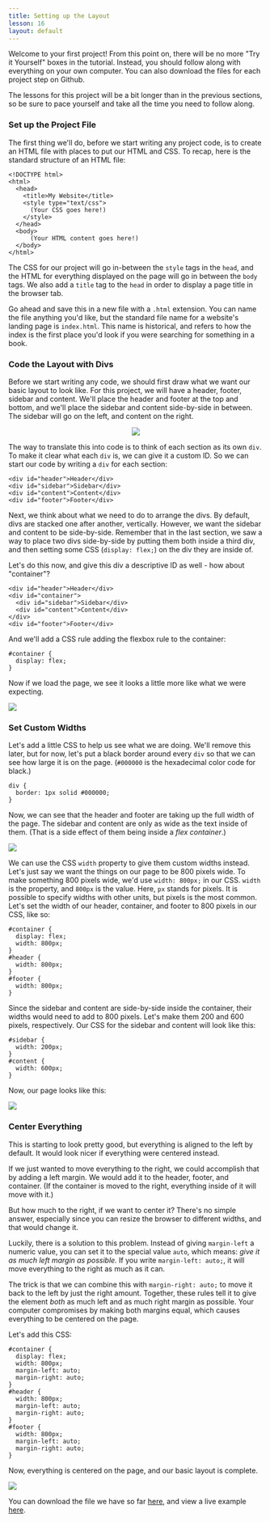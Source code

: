 ```yaml
---
title: Setting up the Layout
lesson: 16
layout: default
---
```


Welcome to your first project! From this point on, there will be no more "Try it Yourself" boxes in the tutorial. Instead, you should follow along with everything on your own computer. You can also download the files for each project step on Github. 

The lessons for this project will be a bit longer than in the previous sections, so be sure to pace yourself and take all the time you need to follow along. 

### Set up the Project File

The first thing we'll do, before we start writing any project code, is to create an HTML file with places to put our HTML and CSS. To recap, here is the standard structure of an HTML file:

```
<!DOCTYPE html>
<html>
  <head>
    <title>My Website</title>
    <style type="text/css">
      (Your CSS goes here!)
    </style>
  </head>
  <body>
      (Your HTML content goes here!)
  </body>
</html>
```

The CSS for our project will go in-between the `style` tags in the `head`, and the HTML for everything displayed on the page will go in between the `body` tags. We also add a `title` tag to the `head` in order to display a page title in the browser tab. 

Go ahead and save this in a new file with a `.html` extension. You can name the file anything you'd like, but the standard file name for a website's landing page is `index.html`. This name is historical, and refers to how the index is the first place you'd look if you were searching for something in a book. 

### Code the Layout with Divs

Before we start writing any code, we should first draw what we want our basic layout to look like. For this project, we will have a header, footer, sidebar and content. We'll place the header and footer at the top and bottom, and we'll place the sidebar and content side-by-side in between. The sidebar will go on the left, and content on the right. 

<div style="text-align: center">
  <img src="/assets/ch16_1.png" />
</div>

The way to translate this into code is to think of each section as its own `div`. To make it clear what each `div` is, we can give it a custom ID. So we can start our code by writing a `div` for each section: 

```
<div id="header">Header</div>
<div id="sidebar">Sidebar</div>
<div id="content">Content</div>
<div id="footer">Footer</div>
```

Next, we think about what we need to do to arrange the divs. By default, divs are stacked one after another, vertically. However, we want the sidebar and content to be side-by-side. Remember that in the last section, we saw a way to place two divs side-by-side by putting them both inside a third div, and then setting some CSS (`display: flex;`) on the div they are inside of. 

Let's do this now, and give this div a descriptive ID as well - how about "container"?

```
<div id="header">Header</div>
<div id="container">
  <div id="sidebar">Sidebar</div>
  <div id="content">Content</div>
</div>
<div id="footer">Footer</div>
```

And we'll add a CSS rule adding the flexbox rule to the container: 

```
#container {
  display: flex; 
}
```

Now if we load the page, we see it looks a little more like what we were expecting. 

<div class="screenshot">
    <img src="/assets/ch16_2.png" />
</div>

### Set Custom Widths

Let's add a little CSS to help us see what we are doing. We'll remove this later, but for now, let's put a black border around every `div` so that we can see how large it is on the page. (`#000000` is the hexadecimal color code for black.)

```
div {
  border: 1px solid #000000; 
}
```

Now, we can see that the header and footer are taking up the full width of the page. The sidebar and content are only as wide as the text inside of them. (That is a side effect of them being inside a <i>flex container</i>.) 

<div class="screenshot">
  <img src="/assets/ch16_25.png" />
</div>

We can use the CSS `width` property to give them custom widths instead. Let's just say we want the things on our page to be 800 pixels wide. To make something 800 pixels wide, we'd use `width: 800px;` in our CSS. `width` is the property, and `800px` is the value. Here, `px` stands for pixels. It is possible to specify widths with other units, but pixels is the most common. Let's set the width of our header, container, and footer to 800 pixels in our CSS, like so:

```
#container {
  display: flex; 
  width: 800px;
}
#header {
  width: 800px;
}
#footer {
  width: 800px; 
}
```

Since the sidebar and content are side-by-side inside the container, their widths would need to add to 800 pixels. Let's make them 200 and 600 pixels, respectively. Our CSS for the sidebar and content will look like this: 

```
#sidebar {
  width: 200px;
}
#content {
  width: 600px;
}
```

Now, our page looks like this: 

<div class="screenshot">
    <img src="/assets/ch16_3.png" />
</div>

### Center Everything

This is starting to look pretty good, but everything is aligned to the left by default. It would look nicer if everything were centered instead. 

If we just wanted to move everything to the right, we could accomplish that by adding a left margin. We would add it to the header, footer, and container. (If the container is moved to the right, everything inside of it will move with it.)

But how much to the right, if we want to center it? There's no simple answer, especially since you can resize the browser to different widths, and that would change it. 

Luckily, there is a solution to this problem. Instead of giving `margin-left` a numeric value, you can set it to the special value `auto`, which means: *give it as much left margin as possible.* If you write `margin-left: auto;`, it will move everything to the right as much as it can. 

The trick is that we can combine this with `margin-right: auto;` to move it back to the left by just the right amount. Together, these rules tell it to give the element *both* as much left and as much right margin as possible. Your computer compromises by making both margins equal, which causes everything to be centered on the page. 

Let's add this CSS: 

```
#container {
  display: flex; 
  width: 800px;
  margin-left: auto;
  margin-right: auto; 
}
#header {
  width: 800px;
  margin-left: auto;
  margin-right: auto; 
}
#footer {
  width: 800px; 
  margin-left: auto;
  margin-right: auto; 
}
```

Now, everything is centered on the page, and our basic layout is complete. 

<div class="screenshot">
    <img src="/assets/ch16_4.png" />
</div>

You can download the file we have so far [here](https://github.com/cheryllium/easy-html-css/blob/main/project/ch16/index.html), and view a live example [here](/project/ch16/).
